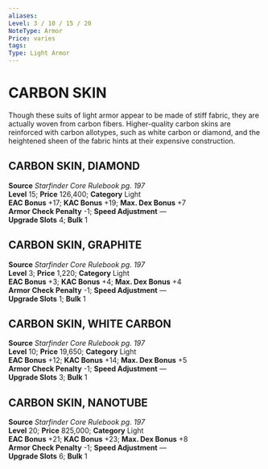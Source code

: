 ```yaml
---
aliases: 
Level: 3 / 10 / 15 / 20
NoteType: Armor
Price: varies
tags: 
Type: Light Armor
---
```

# CARBON SKIN

Though these suits of light armor appear to be made of stiff fabric, they are actually woven from carbon fibers. Higher-quality carbon skins are reinforced with carbon allotypes, such as white carbon or diamond, and the heightened sheen of the fabric hints at their expensive construction.  

##  CARBON SKIN, DIAMOND

**Source** _Starfinder Core Rulebook pg. 197_  
**Level** 15; **Price** 126,400; **Category** Light  
**EAC Bonus** +17; **KAC Bonus** +19; **Max. Dex Bonus** +7  
**Armor Check Penalty** -1; **Speed Adjustment** —  
**Upgrade Slots** 4; **Bulk** 1

##  CARBON SKIN, GRAPHITE

**Source** _Starfinder Core Rulebook pg. 197_  
**Level** 3; **Price** 1,220; **Category** Light  
**EAC Bonus** +3; **KAC Bonus** +4; **Max. Dex Bonus** +4  
**Armor Check Penalty** -1; **Speed Adjustment** —  
**Upgrade Slots** 1; **Bulk** 1

##  CARBON SKIN, WHITE CARBON

**Source** _Starfinder Core Rulebook pg. 197_  
**Level** 10; **Price** 19,650; **Category** Light  
**EAC Bonus** +12; **KAC Bonus** +14; **Max. Dex Bonus** +5  
**Armor Check Penalty** -1; **Speed Adjustment** —  
**Upgrade Slots** 3; **Bulk** 1

##  CARBON SKIN, NANOTUBE

**Source** _Starfinder Core Rulebook pg. 197_  
**Level** 20; **Price** 825,000; **Category** Light  
**EAC Bonus** +21; **KAC Bonus** +23; **Max. Dex Bonus** +8  
**Armor Check Penalty** -1; **Speed Adjustment** —  
**Upgrade Slots** 6; **Bulk** 1